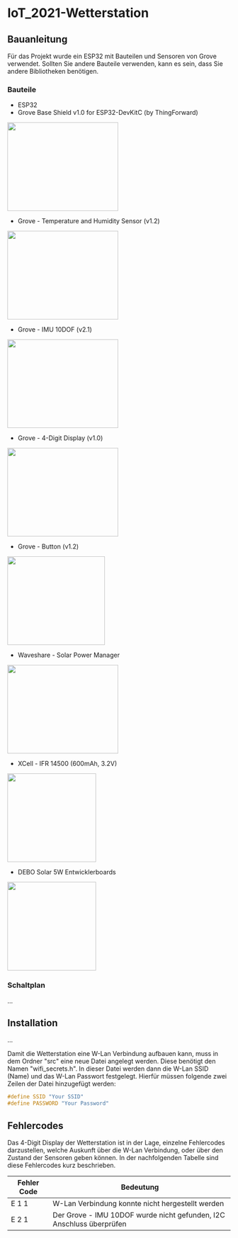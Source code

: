 # IoT_2021-Wetterstation

## Bauanleitung
Für das Projekt wurde ein ESP32 mit Bauteilen und Sensoren von Grove verwendet. Sollten Sie andere Bauteile verwenden, kann es sein, dass Sie andere Bibliotheken benötigen.

### Bauteile
* ESP32
* Grove Base Shield v1.0 for ESP32-DevKitC (by ThingForward)
<img src="https://user-images.githubusercontent.com/65964109/131244330-b53510be-4a35-46ff-af6b-4886a2f660bb.png" width="250" height="200">

* Grove - Temperature and Humidity Sensor (v1.2)
<img src="https://user-images.githubusercontent.com/65964109/131242296-b34f276f-f838-41d7-a9b5-ee2552d66867.png" width="250" height="200">

* Grove - IMU 10DOF (v2.1)
<img src="https://files.seeedstudio.com/wiki/Grove-IMU_10DOF_v2.0/img/Grove-imu-10dof-v2.0.jpg" width="250" height="200">

* Grove - 4-Digit Display (v1.0)
<img src="https://files.seeedstudio.com/wiki/Grove-4-Digit_Display/img/Grove-4_digit_display.jpg" width="250" height="200">

* Grove - Button (v1.2)
<img src="https://res.cloudinary.com/rsc/image/upload/b_rgb:FFFFFF,c_pad,dpr_1.0,f_auto,h_337,q_auto,w_600/c_pad,h_337,w_600/Y1743248-01?pgw=1" width="220" height="200">

* Waveshare - Solar Power Manager
<img src="https://www.waveshare.com/img/devkit/accBoard/Solar-Power-Manager/Solar-Power-Manager-1.jpg" width="250" height="200">

* XCell - IFR 14500 (600mAh, 3.2V)
<img src="https://www.akkuman.de/shop/media/image/product/4494/lg/4x-xcell-ifr-14500-aa-solar-akku-lifepo4-32v-600mah~8.jpg" width="200" height="200">

* DEBO Solar 5W Entwicklerboards
<img src="https://cdn-reichelt.de/bilder/web/artikel_ws/A300/DEBO_SOLAR_5W_01.jpg" width="200" height="200">

### Schaltplan
...

## Installation
...

Damit die Wetterstation eine W-Lan Verbindung aufbauen kann, muss in dem Ordner "src" eine neue Datei angelegt werden.
Diese benötigt den Namen "wifi_secrets.h". In dieser Datei werden dann die W-Lan SSID (Name) und das W-Lan Passwort festgelegt.
Hierfür müssen folgende zwei Zeilen der Datei hinzugefügt werden:
```c
#define SSID "Your SSID"
#define PASSWORD "Your Password"
```

## Fehlercodes

Das 4-Digit Display der Wetterstation ist in der Lage, einzelne Fehlercodes darzustellen, welche Auskunft über die W-Lan Verbindung, oder über den Zustand der Sensoren geben können. In der nachfolgenden Tabelle sind diese Fehlercodes kurz beschrieben.

Fehler Code | Bedeutung
----------- | -----------
E 1 1       | W-Lan Verbindung konnte nicht hergestellt werden
E 2 1       | Der Grove - IMU 10DOF wurde nicht gefunden, I2C Anschluss überprüfen
